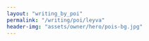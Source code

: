 ```yaml
---
layout: "writing_by_poi"
permalink: "/writing/poi/leyva"
header-img: "assets/owner/hero/pois-bg.jpg"
---
```

